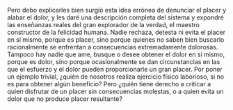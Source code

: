 Pero debo explicarles bien surgió esta idea errónea de denunciar el placer y alabar el dolor,
y les daré una descripción completa del sistema y expondré las enseñanzas reales del gran explorador de la verdad,
el maestro constructor de la felicidad humana. Nadie rechaza, detesta ni evita el placer en sí mismo, 
porque es placer, sino porque quienes no saben bien buscarlo racionalmente se enfrentan a consecuencias
extremadamente dolorosas. Tampoco hay nadie que ame, busque o desee obtener el dolor en sí mismo,
porque es dolor, sino porque ocasionalmente se dan circunstancias en las que 
el esfuerzo y el dolor pueden proporcionarle un gran placer. Por poner un ejemplo trivial,
¿quién de nosotros realiza ejercicio físico laborioso,
si no es para obtener algún beneficio? Pero ¿quién tiene derecho a criticar a quien 
disfrutar de un placer sin consecuencias molestas,
o a quien evita un dolor que no produce placer resultante?